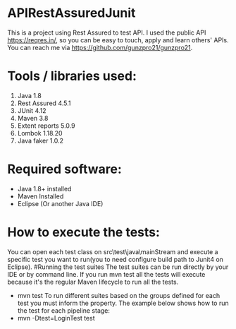 # APIRestAssuredJunit
This is a project using Rest Assured to test API. I used the public API https://reqres.in/, so you can be easy to touch, apply and learn others' APIs. You can reach me via https://github.com/gunzpro21/gunzpro21.
# Tools / libraries used:
1. Java 1.8
2. Rest Assured 4.5.1
3. JUnit 4.12
4. Maven 3.8
5. Extent reports 5.0.9
6. Lombok 1.18.20
7. Java faker 1.0.2
# Required software:
* Java 1.8+ installed 
* Maven Installed 
* Eclipse (Or another Java IDE)
# How to execute the tests:
You can open each test class on src\test\java\mainStream and execute a specific test you want to run(you to need configure build path to Junit4 on Eclipse).
#Running the test suites
The test suites can be run directly by your IDE or by command line. If you run mvn test all the tests will execute because it's the regular Maven lifecycle to run all the tests.
- mvn test
To run different suites based on the groups defined for each test you must inform the property. The example below shows how to run the test for each pipeline stage:
- mvn -Dtest=LoginTest test
